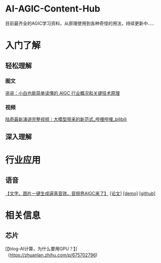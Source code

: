 # AI-AGIC-Content-Hub
目前最齐全的AGIC学习资料，从原理使用到各种奇怪的用法，持续更新中.....



# 入门了解

## 轻松理解

### 图文
[盗盗：小白也能简单读懂的 AIGC 行业概况和关键技术原理](https://zhuanlan.zhihu.com/p/622473687)

### 视频
[陆奇最新演讲完整视频｜大模型带来的新范式_哔哩哔哩_bilibili](https://link.zhihu.com/?target=https%3A//www.bilibili.com/video/BV1mM4y147qw/%3Fbuvid%3DXX00EC2041DDFC5680B46D540BCE7296D1FFB%26is_story_h5%3Dfalse%26mid%3DQFQ87h7KxCb0tA46cuAeFg%253D%253D%26p%3D1%26plat_id%3D116%26share_from%3Dugc%26share_medium%3Dandroid%26share_plat%3Dandroid%26share_session_id%3D035c441b-7b16-43fc-ace1-db11d7e784ad%26share_source%3DWEIXIN%26share_tag%3Ds_i%26timestamp%3D1687693807%26unique_k%3D5KFH52O%26up_id%3D602125886%26vd_source%3D17e0f34d1fb4329e74bc1be88f53a82a)


## 深入理解





# 行业应用

## 语音
[【文字、图片一键生成逼真音效，音频界AIGC来了】](https://arxiv.org/abs/2301.12661) [[论文]](https://text-to-audio.github.io/paper.pdf) [[demo]](https://text-to-audio.github.io/) [[github]](https://github.com/Text-to-Audio/Make-An-Audio) 



# 相关信息
## 芯片
[【blog-AI计算，为什么要用GPU？】]（https://zhuanlan.zhihu.com/p/675702796)
